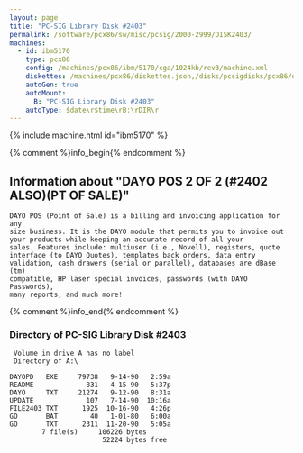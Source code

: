 ```yaml
---
layout: page
title: "PC-SIG Library Disk #2403"
permalink: /software/pcx86/sw/misc/pcsig/2000-2999/DISK2403/
machines:
  - id: ibm5170
    type: pcx86
    config: /machines/pcx86/ibm/5170/cga/1024kb/rev3/machine.xml
    diskettes: /machines/pcx86/diskettes.json,/disks/pcsigdisks/pcx86/diskettes.json
    autoGen: true
    autoMount:
      B: "PC-SIG Library Disk #2403"
    autoType: $date\r$time\rB:\rDIR\r
---
```


{% include machine.html id="ibm5170" %}

{% comment %}info_begin{% endcomment %}

## Information about "DAYO POS 2 OF 2 (#2402 ALSO)(PT OF SALE)"

    DAYO POS (Point of Sale) is a billing and invoicing application for any
    size business. It is the DAYO module that permits you to invoice out
    your products while keeping an accurate record of all your
    sales. Features include: multiuser (i.e., Novell), registers, quote
    interface (to DAYO Quotes), templates back orders, data entry
    validation, cash drawers (serial or parallel), databases are dBase (tm)
    compatible, HP laser special invoices, passwords (with DAYO Passwords),
    many reports, and much more!
{% comment %}info_end{% endcomment %}


### Directory of PC-SIG Library Disk #2403

     Volume in drive A has no label
     Directory of A:\

    DAYOPD   EXE     79738   9-14-90   2:59a
    README             831   4-15-90   5:37p
    DAYO     TXT     21274   9-12-90   8:31a
    UPDATE             107   7-14-90  10:16a
    FILE2403 TXT      1925  10-16-90   4:26p
    GO       BAT        40   1-01-80   6:00a
    GO       TXT      2311  11-20-90   5:05a
            7 file(s)     106226 bytes
                           52224 bytes free
